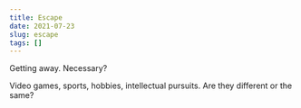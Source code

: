 ```yaml
---
title: Escape
date: 2021-07-23
slug: escape
tags: []
---
```


Getting away. Necessary?

Video games, sports, hobbies, intellectual pursuits. Are they different or the same?


